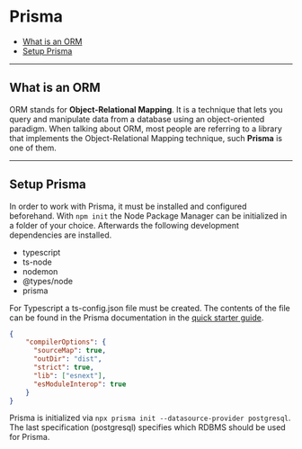 # Prisma

- [What is an ORM](#what-is-an-orm)
- [Setup Prisma](#setup-prisma)


---
## What is an ORM
ORM stands for **Object-Relational Mapping**. It is a technique that lets you query and manipulate data from a database using an object-oriented paradigm. When talking about ORM, most people are referring to a library that implements the Object-Relational Mapping technique, such **Prisma** is one of them.

---
## Setup Prisma
In order to work with Prisma, it must be installed and configured beforehand. With `npm init` the Node Package Manager can be initialized in a folder of your choice.
Afterwards the following development dependencies are installed.
- typescript
- ts-node
- nodemon
- @types/node
- prisma

For Typescript a ts-config.json file must be created. The contents of the file can be found in the Prisma documentation in the [quick starter guide](https://www.prisma.io/docs/getting-started/setup-prisma/start-from-scratch/relational-databases-typescript-postgres).

```JSON
{
    "compilerOptions": {
      "sourceMap": true,
      "outDir": "dist",
      "strict": true,
      "lib": ["esnext"],
      "esModuleInterop": true
    }
}
```
Prisma is initialized via `npx prisma init --datasource-provider postgresql`. The last specification (postgresql) specifies which RDBMS should be used for Prisma.
